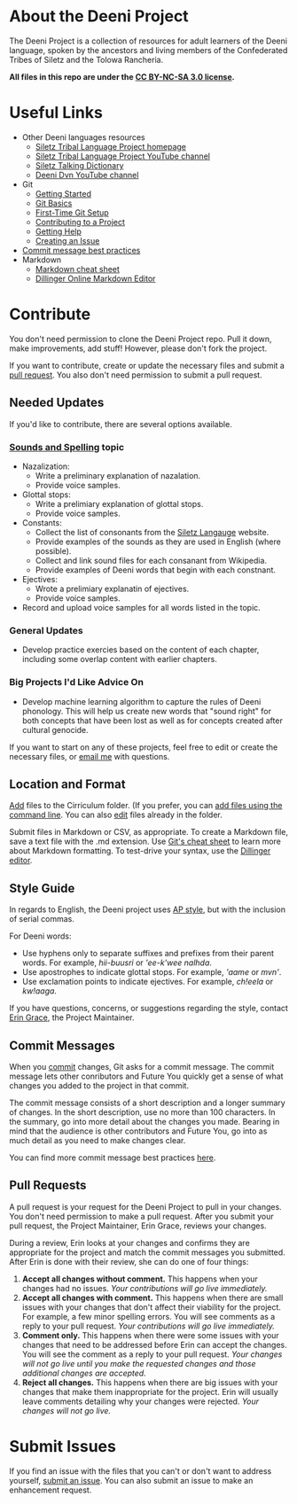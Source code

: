 # About the Deeni Project
The Deeni Project is a collection of resources for adult learners of the Deeni language, spoken by the ancestors and living members of the Confederated Tribes of Siletz and the Tolowa Rancheria.

**All files in this repo are under the [CC BY-NC-SA 3.0 license](https://creativecommons.org/licenses/by-nc-sa/3.0/us/).**

# Useful Links
- Other Deeni languages resources
  - [Siletz Tribal Language Project homepage](http://siletzlanguage.org/)
  - [Siletz Tribal Language Project YouTube channel](https://www.youtube.com/channel/UCqItaFC4sUC_8fELAa5D9-w)
  - [Siletz Talking Dictionary](http://siletz.swarthmore.edu)
  - [Deeni Dvn YouTube channel](https://www.youtube.com/channel/UCZATl-BMCvJq5Dj0xGmzezA)
- Git
  - [Getting Started](https://git-scm.com/book/en/v1/Getting-Started)
  - [Git Basics](https://git-scm.com/book/en/v2/Getting-Started-Git-Basics)
  - [First-Time Git Setup](https://git-scm.com/book/en/v2/Getting-Started-First-Time-Git-Setup)
  - [Contributing to a Project](https://git-scm.com/book/en/v2/GitHub-Contributing-to-a-Project)
  - [Getting Help](https://git-scm.com/book/en/v1/Getting-Started-Getting-Help)
  - [Creating an Issue](https://help.github.com/articles/creating-an-issue/)
- [Commit message best practices](https://chris.beams.io/posts/git-commit/)
- Markdown
  - [Markdown cheat sheet](https://github.com/adam-p/markdown-here/wiki/Markdown-Cheatsheet)
  - [Dillinger Online Markdown Editor](https://dillinger.io/)

# Contribute
You don't need permission to clone the Deeni Project repo. Pull it down, make improvements, add stuff! However, please don't fork the project.

If you want to contribute, create or update the necessary files and submit a [pull request](#pullrequests). You also don't need permission to submit a pull request.

## Needed Updates
If you'd like to contribute, there are several options available.

### [Sounds and Spelling](https://github.com/erin-rtfm/Deeni/blob/master/Cirriculum/Chapter%200:%20Introduction%20and%20Basics/Sounds%20and%20Spelling.md) topic
* Nazalization: 
  * Write a preliminary explanation of nazalation.
  * Provide voice samples.
* Glottal stops: 
  * Write a prelimiary explanation of glottal stops.
  * Provide voice samples.
* Constants: 
  * Collect the list of consonants from the [Siletz Langauge](http://www.siletzlanguage.org/additional-materials.php?category=18) website.
  * Provide examples of the sounds as they are used in English (where possible).
  * Collect and link sound files for each consanant from Wikipedia.
  * Provide examples of Deeni words that begin with each constnant.
* Ejectives:
  * Wrote a prelimiary explanatin of ejectives.
  * Provide voice samples.
* Record and upload voice samples for all words listed in the topic.

### General Updates
* Develop practice exercies based on the content of each chapter, including some overlap content with earlier chapters.

### Big Projects I'd Like Advice On
* Develop machine learning algorithm to capture the rules of Deeni phonology. This will help us create new words that "sound right" for both concepts that have been lost as well as for concepts created after cultural genocide.

If you want to start on any of these projects, feel free to edit or create the necessary files, or [email me](mailto:thedeeniproject@gmail.com) with questions.

## Location and Format
[Add](https://help.github.com/articles/creating-new-files/) files to the Cirriculum folder. (If you prefer, you can [add files using the command line](https://help.github.com/articles/adding-a-file-to-a-repository-using-the-command-line/). You can also [edit](https://help.github.com/articles/editing-files-in-another-user-s-repository/) files already in the folder.

Submit files in Markdown or CSV, as appropriate. To create a Markdown file, save a text file with the .md extension. Use [Git's cheat sheet](https://github.com/adam-p/markdown-here/wiki/Markdown-Cheatsheet) to learn more about Markdown formatting. To test-drive your syntax, use the [Dillinger editor](https://dillinger.io/).

## Style Guide
In regards to English, the Deeni project uses [AP style](https://apstylebook.com/), but with the inclusion of serial commas.

For Deeni words: 
- Use hyphens only to separate suffixes and prefixes from their parent words. For example, _hii-buusri_ or _'ee-k'wee nalhda_.
- Use apostrophes to indicate glottal stops. For example, _'aame_ or _mvn'_.
- Use exclamation points to indicate ejectives. For example, _ch!eela_ or _kw!aaga_.

If you have questions, concerns, or suggestions regarding the style, contact [Erin Grace](mailto:thedeeniproject@gmail.com), the Project Maintainer.

## Commit Messages
When you [commit](https://git-scm.com/book/en/v1/Git-Basics-Recording-Changes-to-the-Repository#Committing-Your-Changes) changes, Git asks for a commit message. The commit message lets other conributors and Future You quickly get a sense of what changes you added to the project in that commit.

The commit message consists of a short description and a longer summary of changes. In the short description, use no more than 100 characters. In the summary, go into more detail about the changes you made. Bearing in mind that the audience is other contributors and Future You, go into as much detail as you need to make changes clear. 

You can find more commit message best practices [here](https://chris.beams.io/posts/git-commit/).

<a name="pullrequests"></a>
## Pull Requests
A pull request is your request for the Deeni Project to pull in your changes. You don't need permission to make a pull request. After you submit your pull request, the Project Maintainer, Erin Grace, reviews your changes. 

During a review, Erin looks at your changes and confirms they are appropriate for the project and match the commit messages you submitted. After Erin is done with their review, she can do one of four things:

1. **Accept all changes without comment.** This happens when your changes had no issues. _Your contributions will go live immediately._
2. **Accept all changes with comment.** This happens when there are small issues with your changes that don't affect their viability for the project. For example, a few minor spelling errors. You will see comments as a reply to your pull request. _Your contributions will go live immediately._
3. **Comment only.** This happens when there were some issues with your changes that need to be addressed before Erin can accept the changes. You will see the comment as a reply to your pull request. _Your changes will not go live until you make the requested changes and those additional changes are accepted._
4. **Reject all changes.** This happens when there are big issues with your changes that make them inappropriate for the project. Erin will usually leave comments detailing why your changes were rejected. _Your changes will not go live._

# Submit Issues
If you find an issue with the files that you can't or don't want to address yourself, [submit an issue](https://help.github.com/articles/creating-an-issue/). You can also submit an issue to make an enhancement request.
